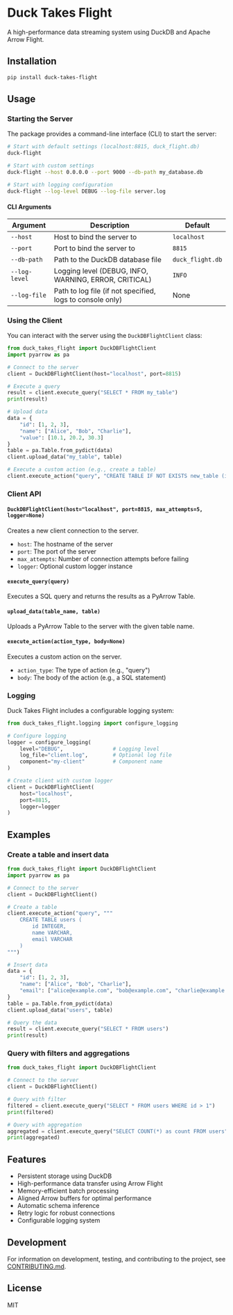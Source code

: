 # Duck Takes Flight

A high-performance data streaming system using DuckDB and Apache Arrow Flight.

## Installation

```bash
pip install duck-takes-flight
```

## Usage

### Starting the Server

The package provides a command-line interface (CLI) to start the server:

```bash
# Start with default settings (localhost:8815, duck_flight.db)
duck-flight

# Start with custom settings
duck-flight --host 0.0.0.0 --port 9000 --db-path my_database.db

# Start with logging configuration
duck-flight --log-level DEBUG --log-file server.log
```

#### CLI Arguments

| Argument | Description | Default |
|----------|-------------|---------|
| `--host` | Host to bind the server to | `localhost` |
| `--port` | Port to bind the server to | `8815` |
| `--db-path` | Path to the DuckDB database file | `duck_flight.db` |
| `--log-level` | Logging level (DEBUG, INFO, WARNING, ERROR, CRITICAL) | `INFO` |
| `--log-file` | Path to log file (if not specified, logs to console only) | None |

### Using the Client

You can interact with the server using the `DuckDBFlightClient` class:

```python
from duck_takes_flight import DuckDBFlightClient
import pyarrow as pa

# Connect to the server
client = DuckDBFlightClient(host="localhost", port=8815)

# Execute a query
result = client.execute_query("SELECT * FROM my_table")
print(result)

# Upload data
data = {
    "id": [1, 2, 3],
    "name": ["Alice", "Bob", "Charlie"],
    "value": [10.1, 20.2, 30.3]
}
table = pa.Table.from_pydict(data)
client.upload_data("my_table", table)

# Execute a custom action (e.g., create a table)
client.execute_action("query", "CREATE TABLE IF NOT EXISTS new_table (id INT, name VARCHAR)")
```

### Client API

#### `DuckDBFlightClient(host="localhost", port=8815, max_attempts=5, logger=None)`

Creates a new client connection to the server.

- `host`: The hostname of the server
- `port`: The port of the server
- `max_attempts`: Number of connection attempts before failing
- `logger`: Optional custom logger instance

#### `execute_query(query)`

Executes a SQL query and returns the results as a PyArrow Table.

#### `upload_data(table_name, table)`

Uploads a PyArrow Table to the server with the given table name.

#### `execute_action(action_type, body=None)`

Executes a custom action on the server.
- `action_type`: The type of action (e.g., "query")
- `body`: The body of the action (e.g., a SQL statement)

### Logging

Duck Takes Flight includes a configurable logging system:

```python
from duck_takes_flight.logging import configure_logging

# Configure logging
logger = configure_logging(
    level="DEBUG",                # Logging level
    log_file="client.log",        # Optional log file
    component="my-client"         # Component name
)

# Create client with custom logger
client = DuckDBFlightClient(
    host="localhost", 
    port=8815,
    logger=logger
)
```

## Examples

### Create a table and insert data

```python
from duck_takes_flight import DuckDBFlightClient
import pyarrow as pa

# Connect to the server
client = DuckDBFlightClient()

# Create a table
client.execute_action("query", """
    CREATE TABLE users (
        id INTEGER,
        name VARCHAR,
        email VARCHAR
    )
""")

# Insert data
data = {
    "id": [1, 2, 3],
    "name": ["Alice", "Bob", "Charlie"],
    "email": ["alice@example.com", "bob@example.com", "charlie@example.com"]
}
table = pa.Table.from_pydict(data)
client.upload_data("users", table)

# Query the data
result = client.execute_query("SELECT * FROM users")
print(result)
```

### Query with filters and aggregations

```python
from duck_takes_flight import DuckDBFlightClient

# Connect to the server
client = DuckDBFlightClient()

# Query with filter
filtered = client.execute_query("SELECT * FROM users WHERE id > 1")
print(filtered)

# Query with aggregation
aggregated = client.execute_query("SELECT COUNT(*) as count FROM users")
print(aggregated)
```

## Features

- Persistent storage using DuckDB
- High-performance data transfer using Arrow Flight
- Memory-efficient batch processing
- Aligned Arrow buffers for optimal performance
- Automatic schema inference
- Retry logic for robust connections
- Configurable logging system

## Development

For information on development, testing, and contributing to the project, see [CONTRIBUTING.md](CONTRIBUTING.md).

## License

MIT

